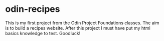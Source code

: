 # odin-recipes

This is my first project from the Odin Project Foundations classes. The aim is to build a recipes website.
After this project I must have put my html basics knowledge to test. Goodluck!

